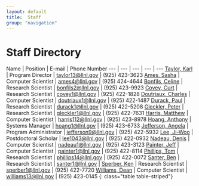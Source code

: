 ```yaml
---
layout: default
title:  Staff
group: "navigation"
---
```


# Staff Directory

Name | Position | E-mail | Phone Number
--- | --- | --- | --- | ---
[Taylor, Karl][taylor] | Program Director |	taylor13@llnl.gov |	(925) 423-3623
[Ames, Sasha][ames] | Computer Scientist | ames4@llnl.gov	| (925) 424-4644
[Bonfils, Celine][bonfils] | Research Scientist | bonfils2@llnl.gov | (925) 423-9923
[Covey, Curt][covey] | Research Scientist | covey1@llnl.gov	| (925) 422-1828
[Doutriaux, Charles][doutriaux] | Computer Scientist	| doutriaux1@llnl.gov	| (925) 422-1487
[Durack, Paul][durack] | Research Scientist	| durack1@llnl.gov	| (925) 422-5208
[Gleckler, Peter][gleckler] | Research Scientist | gleckler1@llnl.gov	| (925) 422-7631
[Harris, Matthew][harris] | Computer Scientist | harris112@llnl.gov	| (925) 423-8978
[Hoang, Anthony][hoang] | Systems Manager	| hoang1@llnl.gov	| (925) 423-6733
[Jefferson, Angela][jefferson] | Program Administrator | jefferson9@llnl.gov | (925) 422-5932
[Lee, Ji-Woo][lee] | Postdoctoral Scholar | lee1043@llnl.gov | (925) 422-0932
[Nadeau, Denis][nadeau] | Computer Scientist | nadeau1@llnl.gov | (925) 423-3123
[Painter, Jeff][painter] | Computer Scientist	| painter1@llnl.gov	| (925) 422-8114
[Phillips, Tom][phillips] | Research Scientist | phillips14@llnl.gov | (925) 422-0072
[Santer, Ben][santer] | Research Scientist | santer1@llnl.gov	|
[Sperber, Ken][sperber] | Research Scientist | sperber1@llnl.gov | (925) 422-7720
[Williams, Dean][williams] | Computer Scientist	| williams13@llnl.gov	| (925) 423-0145
{: class="table table-striped"}

[taylor]: staff/taylor/index.html
[ames]: staff/amess/index.html
[bonfils]: staff/bonfils/index.html
[covey]: staff/covey/index.html
[doutriaux]: staff/doutriaux/index.html
[durack]: staff/durack/index.html
[gleckler]: staff/gleckler/index.html
[harris]: staff/harris/index.html
[hoang]: staff/hoang/index.html
[lee]: staff/lee/index.html
[nadeau]: staff/nadeau/index.html
[painter]: staff/painter/index.html
[phillips]: staff/phillips/index.html
[santer]: staff/santer/index.html
[sperber]: staff/sperber/index.html
[williams]:staff/williams/index.html
[jefferson]: staff/jefferson/index.html
